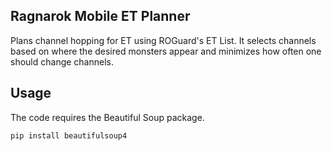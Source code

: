 ## Ragnarok Mobile ET Planner

Plans channel hopping for ET using ROGuard's ET List. It selects channels based on where the desired monsters appear
and minimizes how often one should change channels.

## Usage

The code requires the Beautiful Soup package.

    pip install beautifulsoup4
